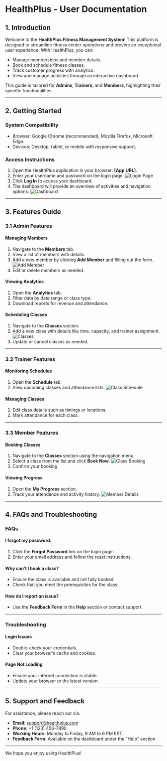 # HealthPlus - User Documentation

## 1. Introduction
Welcome to the **HealthPlus Fitness Management System**! This platform is designed to streamline fitness center operations and provide an exceptional user experience. With HealthPlus, you can:

- Manage memberships and member details.
- Book and schedule fitness classes.
- Track customer progress with analytics.
- View and manage activities through an interactive dashboard.

This guide is tailored for **Admins**, **Trainers**, and **Members**, highlighting their specific functionalities.

---

## 2. Getting Started

### System Compatibility
- Browser: Google Chrome (recommended), Mozilla Firefox, Microsoft Edge.
- Devices: Desktop, tablet, or mobile with responsive support.

### Access Instructions
1. Open the HealthPlus application in your browser: **[App URL]**.
2. Enter your username and password on the login page.
   ![Login Page](images/login-page.png)
3. Click **Log In** to access your dashboard.
4. The dashboard will provide an overview of activities and navigation options:
   ![Dashboard](images/dashboard.png)

---

## 3. Features Guide

### **3.1 Admin Features**
#### Managing Members
1. Navigate to the **Members** tab.
2. View a list of members with details.
3. Add a new member by clicking **Add Member** and filling out the form.
   ![Add Member](images/add-member.png)
4. Edit or delete members as needed.

#### Viewing Analytics
1. Open the **Analytics** tab.
2. Filter data by date range or class type.
3. Download reports for revenue and attendance.

#### Scheduling Classes
1. Navigate to the **Classes** section.
2. Add a new class with details like time, capacity, and trainer assignment.
   ![Classes](images/classes.png)
3. Update or cancel classes as needed.

---

### **3.2 Trainer Features**
#### Monitoring Schedules
1. Open the **Schedule** tab.
2. View upcoming classes and attendance lists.
   ![Class Schedule](images/class-schedule.png)

#### Managing Classes
1. Edit class details such as timings or locations.
2. Mark attendance for each class.

---

### **3.3 Member Features**
#### Booking Classes
1. Navigate to the **Classes** section using the navigation menu.
2. Select a class from the list and click **Book Now**.
   ![Class Booking](images/class-bookings.png)
3. Confirm your booking.

#### Viewing Progress
1. Open the **My Progress** section.
2. Track your attendance and activity history.
   ![Member Details](images/member-details.png)

---

## 4. FAQs and Troubleshooting

### FAQs
#### **I forgot my password.**
1. Click the **Forgot Password** link on the login page.
2. Enter your email address and follow the reset instructions.

#### **Why can’t I book a class?**
- Ensure the class is available and not fully booked.
- Check that you meet the prerequisites for the class.

#### **How do I report an issue?**
- Use the **Feedback Form** in the **Help** section or contact support.

---

### Troubleshooting
#### **Login Issues**
- Double-check your credentials.
- Clear your browser’s cache and cookies.

#### **Page Not Loading**
- Ensure your internet connection is stable.
- Update your browser to the latest version.

---

## 5. Support and Feedback
For assistance, please reach out via:

- **Email**: support@healthplus.com
- **Phone**: +1 (123) 456-7890
- **Working Hours**: Monday to Friday, 9 AM to 6 PM EST.
- **Feedback Form**: Available on the dashboard under the "Help" section.

---

We hope you enjoy using HealthPlus!